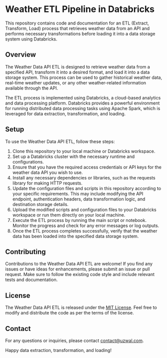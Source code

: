 # Weather ETL Pipeline in Databricks

This repository contains code and documentation for an ETL (Extract, Transform, Load) process that retrieves weather data from an API and performs necessary transformations before loading it into a data storage system using Databricks.

## Overview

The Weather Data API ETL is designed to retrieve weather data from a specified API, transform it into a desired format, and load it into a data storage system. This process can be used to gather historical weather data, real-time weather updates, or any other weather-related information available through the API.

The ETL process is implemented using Databricks, a cloud-based analytics and data processing platform. Databricks provides a powerful environment for running distributed data processing tasks using Apache Spark, which is leveraged for data extraction, transformation, and loading.

## Setup

To use the Weather Data API ETL, follow these steps:

1. Clone this repository to your local machine or Databricks workspace.
2. Set up a Databricks cluster with the necessary runtime and configurations.
3. Ensure that you have the required access credentials or API keys for the weather data API you wish to use.
4. Install any necessary dependencies or libraries, such as the requests library for making HTTP requests.
5. Update the configuration files and scripts in this repository according to your specific requirements. This may include modifying the API endpoint, authentication headers, data transformation logic, and destination storage details.
6. Upload the modified scripts and configuration files to your Databricks workspace or run them directly on your local machine.
7. Execute the ETL process by running the main script or notebook. Monitor the progress and check for any error messages or log outputs.
8. Once the ETL process completes successfully, verify that the weather data has been loaded into the specified data storage system.

## Contributing

Contributions to the Weather Data API ETL are welcome! If you find any issues or have ideas for enhancements, please submit an issue or pull request. Make sure to follow the existing code style and include relevant tests and documentation.

## License

The Weather Data API ETL is released under the [MIT License](LICENSE). Feel free to modify and distribute the code as per the terms of the license.

## Contact

For any questions or inquiries, please contact [contact@uzwal.com](mailto:baraluzwal@gmail.com).

Happy data extraction, transformation, and loading!
